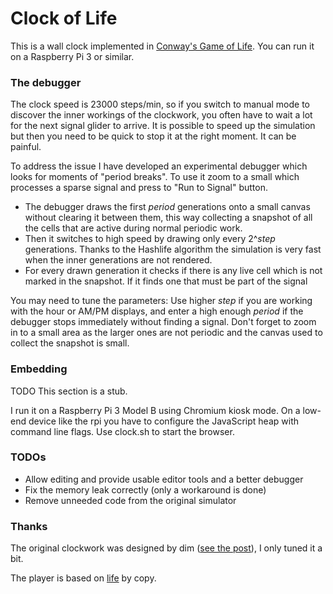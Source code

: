 Clock of Life
=============

This is a wall clock implemented in <a href="http://en.wikipedia.org/wiki/Conway%27s_Game_of_Life" target="_blank">Conway's
Game of Life</a>. You can run it on a Raspberry Pi 3 or similar.

### The debugger

The clock speed is 23000 steps/min, so if you switch to manual mode to discover the
inner workings of the clockwork, you often have to wait a lot for the next signal glider to arrive.
It is possible to speed up the simulation but then you need to be quick to stop it at the right moment. It can be
painful.

To address the issue I have developed an experimental debugger which looks for moments of "period breaks".
To use it zoom to a small which processes a sparse signal and press to "Run to Signal" button.
 

- The debugger draws the first *period* generations onto a small canvas without clearing it between them, this way collecting
a snapshot of all the cells that are active during normal periodic work.
- Then it switches to high speed by drawing only every 2^*step* generations. Thanks to the Hashlife algorithm the simulation is very fast when the inner generations are not rendered.
- For every drawn generation it checks if there is any live cell which is not marked in the snapshot.
If it finds one that must be part of the signal 

You may need to tune the parameters: Use higher *step* if you are working with the hour or AM/PM displays,
and enter a high enough *period* if the debugger stops immediately without finding a signal. Don't forget to
zoom in to a small area as the larger ones are not periodic and the canvas used to collect the snapshot is small.  

### Embedding

TODO This section is a stub. 

I run it on a Raspberry Pi 3 Model B using Chromium kiosk mode.
On a low-end device like the rpi you have to configure the JavaScript heap with command line flags.
Use clock.sh to start the browser.  


### TODOs

- Allow editing and provide usable editor tools and a better debugger
- Fix the memory leak correctly (only a workaround is done)
- Remove unneeded code from the original simulator
 
### Thanks

The original clockwork was designed by dim (<a href="https://codegolf.stackexchange.com/questions/88783/build-a-digital-clock-in-conways-game-of-life/" target="_blank">see the post</a>),
I only tuned it a bit.

The player is based on <a href="https://github.com/copy/life" target="_blank">life</a> by copy.
